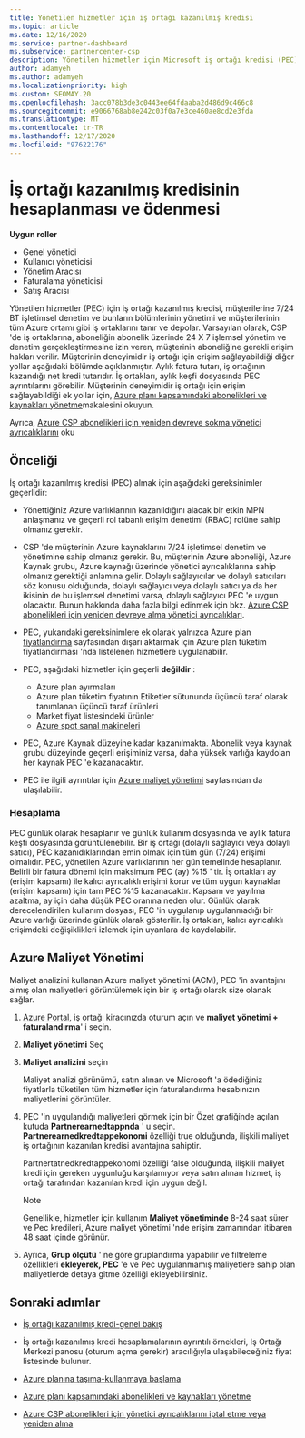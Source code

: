 ```yaml
---
title: Yönetilen hizmetler için iş ortağı kazanılmış kredisi
ms.topic: article
ms.date: 12/16/2020
ms.service: partner-dashboard
ms.subservice: partnercenter-csp
description: Yönetilen hizmetler için Microsoft iş ortağı kredisi (PEC) nasıl hesaplanacağını ve ödendiğini ve uygun şekilde nasıl emin olduğunuzu öğrenin.
author: adamyeh
ms.author: adamyeh
ms.localizationpriority: high
ms.custom: SEOMAY.20
ms.openlocfilehash: 3acc078b3de3c0443ee64fdaaba2d486d9c466c8
ms.sourcegitcommit: e9066768ab8e242c03f0a7e3ce460ae8cd2e3fda
ms.translationtype: MT
ms.contentlocale: tr-TR
ms.lasthandoff: 12/17/2020
ms.locfileid: "97622176"
---
```

# <a name="how-the-partner-earned-credit-is-calculated-and-paid"></a>İş ortağı kazanılmış kredisinin hesaplanması ve ödenmesi

**Uygun roller**

- Genel yönetici
- Kullanıcı yöneticisi
- Yönetim Aracısı
- Faturalama yöneticisi
- Satış Aracısı

Yönetilen hizmetler (PEC) için iş ortağı kazanılmış kredisi, müşterilerine 7/24 BT işletimsel denetim ve bunların bölümlerinin yönetimi ve müşterilerinin tüm Azure ortamı gibi iş ortaklarını tanır ve depolar. Varsayılan olarak, CSP 'de iş ortaklarına, aboneliğin abonelik üzerinde 24 X 7 işlemsel yönetim ve denetim gerçekleştirmesine izin veren, müşterinin aboneliğine gerekli erişim hakları verilir. Müşterinin deneyimidir iş ortağı için erişim sağlayabildiği diğer yollar aşağıdaki bölümde açıklanmıştır. Aylık fatura tutarı, iş ortağının kazandığı net kredi tutarıdır. İş ortakları, aylık keşfi dosyasında PEC ayrıntılarını görebilir. Müşterinin deneyimidir iş ortağı için erişim sağlayabildiği ek yollar için, [Azure planı kapsamındaki abonelikleri ve kaynakları yönetme](azure-plan-manage.md)makalesini okuyun.

Ayrıca, [Azure CSP abonelikleri için yeniden devreye sokma yönetici ayrıcalıklarını](revoke-reinstate-csp.md) oku

## <a name="eligibility"></a>Önceliği

İş ortağı kazanılmış kredisi (PEC) almak için aşağıdaki gereksinimler geçerlidir: 

- Yönettiğiniz Azure varlıklarının kazanıldığını alacak bir etkin MPN anlaşmanız ve geçerli rol tabanlı erişim denetimi (RBAC) rolüne sahip olmanız gerekir.

- CSP 'de müşterinin Azure kaynaklarını 7/24 işletimsel denetim ve yönetimine sahip olmanız gerekir. Bu, müşterinin Azure aboneliği, Azure Kaynak grubu, Azure kaynağı üzerinde yönetici ayrıcalıklarına sahip olmanız gerektiği anlamına gelir. Dolaylı sağlayıcılar ve dolaylı satıcıları söz konusu olduğunda, dolaylı sağlayıcı veya dolaylı satıcı ya da her ikisinin de bu işlemsel denetimi varsa, dolaylı sağlayıcı PEC 'e uygun olacaktır. Bunun hakkında daha fazla bilgi edinmek için bkz. [Azure CSP abonelikleri için yeniden devreye alma yönetici ayrıcalıkları](https://docs.microsoft.com/partner-center/revoke-reinstate-csp).

- PEC, yukarıdaki gereksinimlere ek olarak yalnızca Azure plan [fiyatlandırma](https://partner.microsoft.com/commerce/sales) sayfasından dışarı aktarmak için Azure plan tüketim fiyatlandırması 'nda listelenen hizmetlere uygulanabilir.

- PEC, aşağıdaki hizmetler için geçerli **değildir** :
    - Azure plan ayırmaları
    - Azure plan tüketim fiyatının Etiketler sütununda üçüncü taraf olarak tanımlanan üçüncü taraf ürünleri
    - Market fiyat listesindeki ürünler
    - [Azure spot sanal makineleri](https://partner.microsoft.com/resources/collection/azure-spot-in-csp#/)

- PEC, Azure Kaynak düzeyine kadar kazanılmakta. Abonelik veya kaynak grubu düzeyinde geçerli erişiminiz varsa, daha yüksek varlığa kaydolan her kaynak PEC 'e kazanacaktır.

- PEC ile ilgili ayrıntılar için [Azure maliyet yönetimi](https://docs.microsoft.com/azure/cost-management-billing/costs/get-started-partners) sayfasından da ulaşılabilir.

### <a name="calculation"></a>Hesaplama

PEC günlük olarak hesaplanır ve günlük kullanım dosyasında ve aylık fatura keşfi dosyasında görüntülenebilir. Bir iş ortağı (dolaylı sağlayıcı veya dolaylı satıcı), PEC kazanıdıklarından emin olmak için tüm gün (7/24) erişimi olmalıdır. PEC, yönetilen Azure varlıklarının her gün temelinde hesaplanır. Belirli bir fatura dönemi için maksimum PEC (ay) %15 ' tir. İş ortakları ay (erişim kapsamı) ile kalıcı ayrıcalıklı erişimi korur ve tüm uygun kaynaklar (erişim kapsamı) için tam PEC %15 kazanacaktır. Kapsam ve yayılma azaltma, ay için daha düşük PEC oranına neden olur. Günlük olarak derecelendirilen kullanım dosyası, PEC 'in uygulanıp uygulanmadığı bir Azure varlığı üzerinde günlük olarak gösterilir. İş ortakları, kalıcı ayrıcalıklı erişimdeki değişiklikleri izlemek için uyarılara de kaydolabilir.

## <a name="azure-cost-management"></a>Azure Maliyet Yönetimi

Maliyet analizini kullanan Azure maliyet yönetimi (ACM), PEC 'in avantajını almış olan maliyetleri görüntülemek için bir iş ortağı olarak size olanak sağlar.  

1. [Azure Portal](https://portal.azure.com), iş ortağı kiracınızda oturum açın ve **maliyet yönetimi + faturalandırma**' i seçin.

2. **Maliyet yönetimi** Seç

3. **Maliyet analizini** seçin

   Maliyet analizi görünümü, satın alınan ve Microsoft 'a ödediğiniz fiyatlarla tüketilen tüm hizmetler için faturalandırma hesabınızın maliyetlerini görüntüler.

4. PEC 'in uygulandığı maliyetleri görmek için bir Özet grafiğinde açılan kutuda **Partnerearnedtappnda** ' u seçin. **Partnerearnedkredtappekonomi** özelliği true olduğunda, ilişkili maliyet iş ortağının kazanılan kredisi avantajına sahiptir. 

   Partnertatnedkredtappekonomi özelliği false olduğunda, ilişkili maliyet kredi için gereken uygunluğu karşılamıyor veya satın alınan hizmet, iş ortağı tarafından kazanılan kredi için uygun değil.

   >[!NOTE] 
   >Genellikle, hizmetler için kullanım **Maliyet yönetiminde** 8-24 saat sürer ve Pec kredileri, Azure maliyet yönetimi 'nde erişim zamanından itibaren 48 saat içinde görünür.

5. Ayrıca, **Grup ölçütü** ' ne göre gruplandırma yapabilir ve filtreleme özellikleri **ekleyerek, PEC** 'e ve Pec uygulanmamış maliyetlere sahip olan maliyetlerde detaya gitme özelliği ekleyebilirsiniz.

## <a name="next-steps"></a>Sonraki adımlar

- [İş ortağı kazanılmış kredi-genel bakış](partner-earned-credit.md)

- İş ortağı kazanılmış kredi hesaplamalarının ayrıntılı örnekleri, Iş Ortağı Merkezi panosu (oturum açma gerekir) aracılığıyla ulaşabileceğiniz fiyat listesinde bulunur.

- [Azure planına taşıma-kullanmaya başlama](azure-plan-get-started.md)

- [Azure planı kapsamındaki abonelikleri ve kaynakları yönetme](azure-plan-manage.md)

- [Azure CSP abonelikleri için yönetici ayrıcalıklarını iptal etme veya yeniden alma](revoke-reinstate-csp.md)
